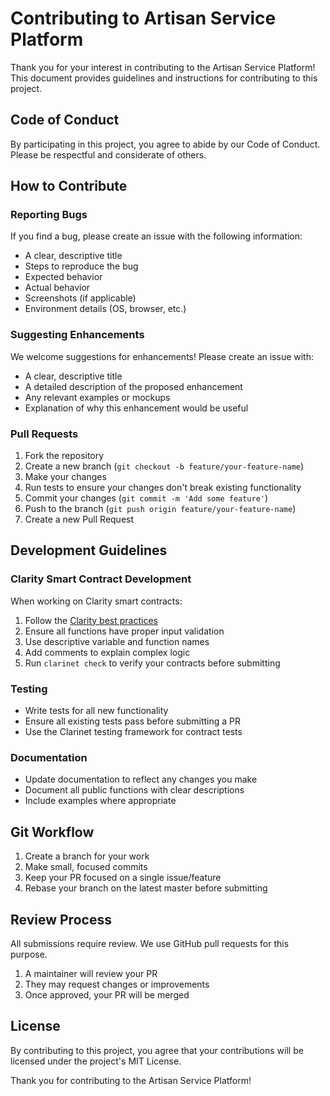 # Contributing to Artisan Service Platform

Thank you for your interest in contributing to the Artisan Service Platform! This document provides guidelines and instructions for contributing to this project.

## Code of Conduct

By participating in this project, you agree to abide by our Code of Conduct. Please be respectful and considerate of others.

## How to Contribute

### Reporting Bugs

If you find a bug, please create an issue with the following information:

- A clear, descriptive title
- Steps to reproduce the bug
- Expected behavior
- Actual behavior
- Screenshots (if applicable)
- Environment details (OS, browser, etc.)

### Suggesting Enhancements

We welcome suggestions for enhancements! Please create an issue with:

- A clear, descriptive title
- A detailed description of the proposed enhancement
- Any relevant examples or mockups
- Explanation of why this enhancement would be useful

### Pull Requests

1. Fork the repository
2. Create a new branch (`git checkout -b feature/your-feature-name`)
3. Make your changes
4. Run tests to ensure your changes don't break existing functionality
5. Commit your changes (`git commit -m 'Add some feature'`)
6. Push to the branch (`git push origin feature/your-feature-name`)
7. Create a new Pull Request

## Development Guidelines

### Clarity Smart Contract Development

When working on Clarity smart contracts:

1. Follow the [Clarity best practices](https://docs.stacks.co/write-smart-contracts/clarity-language/clarity-best-practices)
2. Ensure all functions have proper input validation
3. Use descriptive variable and function names
4. Add comments to explain complex logic
5. Run `clarinet check` to verify your contracts before submitting

### Testing

- Write tests for all new functionality
- Ensure all existing tests pass before submitting a PR
- Use the Clarinet testing framework for contract tests

### Documentation

- Update documentation to reflect any changes you make
- Document all public functions with clear descriptions
- Include examples where appropriate

## Git Workflow

1. Create a branch for your work
2. Make small, focused commits
3. Keep your PR focused on a single issue/feature
4. Rebase your branch on the latest master before submitting

## Review Process

All submissions require review. We use GitHub pull requests for this purpose.

1. A maintainer will review your PR
2. They may request changes or improvements
3. Once approved, your PR will be merged

## License

By contributing to this project, you agree that your contributions will be licensed under the project's MIT License.

Thank you for contributing to the Artisan Service Platform!
